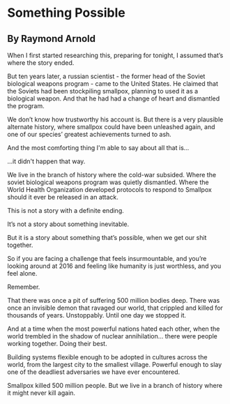 # Something Possible
## By Raymond Arnold

When I first started researching this, preparing for tonight, I assumed that’s where the story ended.

But ten years later, a russian scientist - the former head of the Soviet biological weapons program - came to the United States. He claimed that the Soviets had been stockpiling smallpox, planning to used it as a biological weapon. And that he had had a change of heart and dismantled the program.

We don’t know how trustworthy his account is. But there is a very plausible alternate history, where smallpox could have been unleashed again, and one of our species’ greatest achievements turned to ash.

And the most comforting thing I'm able to say about all that is...

...it didn't happen that way.

We live in the branch of history where the cold-war subsided. Where the soviet biological weapons program was quietly dismantled. Where the World Health Organization developed protocols to respond to Smallpox should it ever be released in an attack.

This is not a story with a definite ending. 

It’s not a story about something inevitable.

But it is a story about something that’s possible, when we get our shit together.

So if you are facing a challenge that feels insurmountable, and you’re looking around at 2016 and feeling like humanity is just worthless, and you feel alone. 

Remember.

That there was once a pit of suffering 500 million bodies deep. There was once an invisible demon that ravaged our world, that crippled and killed for thousands of years. Unstoppably. Until one day we stopped it.

And at a time when the most powerful nations hated each other, when the world trembled in the shadow of nuclear annihilation... there were people working together. Doing their best.

Building systems flexible enough to be adopted in cultures across the world, from the largest city to the smallest village. Powerful enough to slay one of the deadliest adversaries we have ever encountered.

Smallpox killed 500 million people. But we live in a branch of history where it might never kill again.
